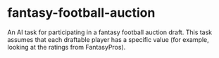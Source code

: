 # fantasy-football-auction

An AI task for participating in a fantasy football auction draft. This task assumes that each draftable player has
a specific value (for example, looking at the ratings from FantasyPros).